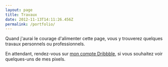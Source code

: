 ```yaml
---
layout: page
title: Travaux
date: 2012-11-13T14:11:26.456Z
permalink: /portfolio/
---
```

Quand j'aurai le courage d'alimenter cette page, vous y trouverez quelques travaux personnels ou professionnels.

En attendant, rendez-vous sur [mon compte Dribbble](http://dribbble.com/nighcrawl), si vous souhaitez voir quelques-uns de mes pixels.
